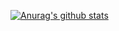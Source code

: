 [![Anurag's github stats](https://github-readme-stats.vercel.app/api?username=dulangaheshan)](https://github.com/anuraghazra/github-readme-stats)
